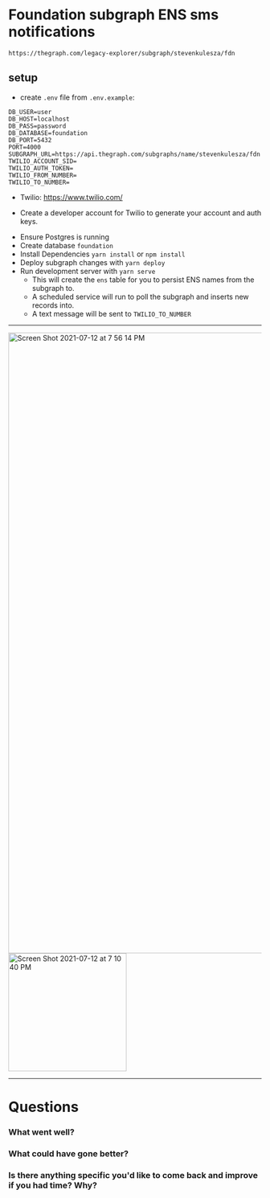 # Foundation subgraph ENS sms notifications
`https://thegraph.com/legacy-explorer/subgraph/stevenkulesza/fdn`

## setup
- create `.env` file from `.env.example`:
```
DB_USER=user
DB_HOST=localhost
DB_PASS=password
DB_DATABASE=foundation
DB_PORT=5432
PORT=4000
SUBGRAPH_URL=https://api.thegraph.com/subgraphs/name/stevenkulesza/fdn
TWILIO_ACCOUNT_SID=
TWILIO_AUTH_TOKEN=
TWILIO_FROM_NUMBER=
TWILIO_TO_NUMBER=
```
- Twilio:
https://www.twilio.com/
* Create a developer account for Twilio to generate your account and auth keys.

- Ensure Postgres is running
- Create database `foundation`
- Install Dependencies `yarn install` or `npm install`
- Deploy subgraph changes with `yarn deploy`
- Run development server with `yarn serve`
    * This will create the `ens` table for you to persist ENS names from the subgraph to.
    * A scheduled service will run to poll the subgraph and inserts new records into. 
    * A text message will be sent to `TWILIO_TO_NUMBER`

-------
<img width="1236" alt="Screen Shot 2021-07-12 at 7 56 14 PM" src="https://user-images.githubusercontent.com/17483238/125369886-38354680-e34b-11eb-88e0-da7b200c0628.png">

<img width="235" alt="Screen Shot 2021-07-12 at 7 10 40 PM" src="https://user-images.githubusercontent.com/17483238/125366800-da9dfb80-e344-11eb-8792-7492a2313d52.png">

----

# Questions

### What went well?

### What could have gone better?

### Is there anything specific you'd like to come back and improve if you had time? Why?

